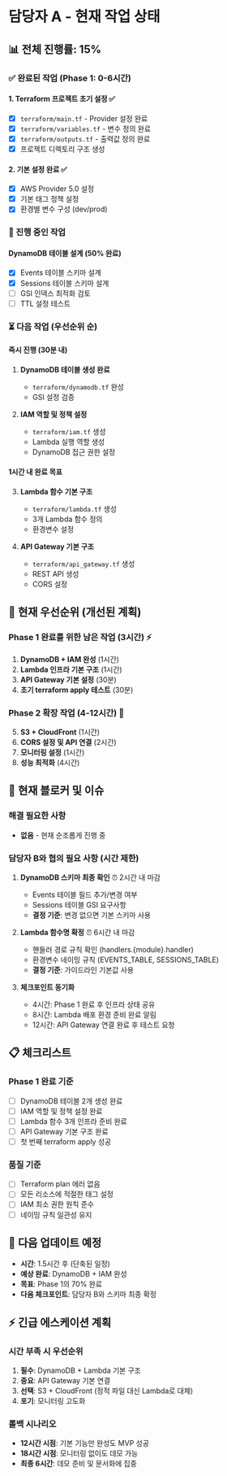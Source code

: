 # 담당자 A - 현재 작업 상태

## 📊 전체 진행률: 15%

### ✅ 완료된 작업 (Phase 1: 0-6시간)

#### 1. Terraform 프로젝트 초기 설정 ✅
- [x] `terraform/main.tf` - Provider 설정 완료
- [x] `terraform/variables.tf` - 변수 정의 완료
- [x] `terraform/outputs.tf` - 출력값 정의 완료
- [x] 프로젝트 디렉토리 구조 생성

#### 2. 기본 설정 완료 ✅
- [x] AWS Provider 5.0 설정
- [x] 기본 태그 정책 설정
- [x] 환경별 변수 구성 (dev/prod)

### 🔄 진행 중인 작업

#### DynamoDB 테이블 설계 (50% 완료)
- [x] Events 테이블 스키마 설계
- [x] Sessions 테이블 스키마 설계
- [ ] GSI 인덱스 최적화 검토
- [ ] TTL 설정 테스트

### ⏳ 다음 작업 (우선순위 순)

#### 즉시 진행 (30분 내)
1. **DynamoDB 테이블 생성 완료**
   - `terraform/dynamodb.tf` 완성
   - GSI 설정 검증

2. **IAM 역할 및 정책 설정**
   - `terraform/iam.tf` 생성
   - Lambda 실행 역할 생성
   - DynamoDB 접근 권한 설정

#### 1시간 내 완료 목표
3. **Lambda 함수 기본 구조**
   - `terraform/lambda.tf` 생성
   - 3개 Lambda 함수 정의
   - 환경변수 설정

4. **API Gateway 기본 구조**
   - `terraform/api_gateway.tf` 생성
   - REST API 생성
   - CORS 설정

## 🎯 현재 우선순위 (개선된 계획)

### Phase 1 완료를 위한 남은 작업 (3시간) ⚡
1. **DynamoDB + IAM 완성** (1시간)
2. **Lambda 인프라 기본 구조** (1시간)
3. **API Gateway 기본 설정** (30분)
4. **초기 terraform apply 테스트** (30분)

### Phase 2 확장 작업 (4-12시간) 🚀
5. **S3 + CloudFront** (1시간)
6. **CORS 설정 및 API 연결** (2시간)
7. **모니터링 설정** (1시간)
8. **성능 최적화** (4시간)

## 🚨 현재 블로커 및 이슈

### 해결 필요한 사항
- **없음** - 현재 순조롭게 진행 중

### 담당자 B와 협의 필요 사항 (시간 제한)
1. **DynamoDB 스키마 최종 확인** ⏰ 2시간 내 마감
   - Events 테이블 필드 추가/변경 여부
   - Sessions 테이블 GSI 요구사항
   - **결정 기준**: 변경 없으면 기본 스키마 사용

2. **Lambda 함수명 확정** ⏰ 6시간 내 마감
   - 핸들러 경로 규칙 확인 (handlers.{module}.handler)
   - 환경변수 네이밍 규칙 (EVENTS_TABLE, SESSIONS_TABLE)
   - **결정 기준**: 가이드라인 기본값 사용

3. **체크포인트 동기화**
   - 4시간: Phase 1 완료 후 인프라 상태 공유
   - 8시간: Lambda 배포 환경 준비 완료 알림
   - 12시간: API Gateway 연결 완료 후 테스트 요청

## 📋 체크리스트

### Phase 1 완료 기준
- [ ] DynamoDB 테이블 2개 생성 완료
- [ ] IAM 역할 및 정책 설정 완료
- [ ] Lambda 함수 3개 인프라 준비 완료
- [ ] API Gateway 기본 구조 완료
- [ ] 첫 번째 terraform apply 성공

### 품질 기준
- [ ] Terraform plan 에러 없음
- [ ] 모든 리소스에 적절한 태그 설정
- [ ] IAM 최소 권한 원칙 준수
- [ ] 네이밍 규칙 일관성 유지

## 🔄 다음 업데이트 예정
- **시간**: 1.5시간 후 (단축된 일정)
- **예상 완료**: DynamoDB + IAM 완성
- **목표**: Phase 1의 70% 완료
- **다음 체크포인트**: 담당자 B와 스키마 최종 확정

## ⚡ 긴급 에스케이션 계획
### 시간 부족 시 우선순위
1. **필수**: DynamoDB + Lambda 기본 구조
2. **중요**: API Gateway 기본 연결
3. **선택**: S3 + CloudFront (정적 파일 대신 Lambda로 대체)
4. **포기**: 모니터링 고도화

### 롤백 시나리오
- **12시간 시점**: 기본 기능만 완성도 MVP 성공
- **18시간 시점**: 모니터링 없이도 데모 가능
- **최종 6시간**: 데모 준비 및 문서화에 집중